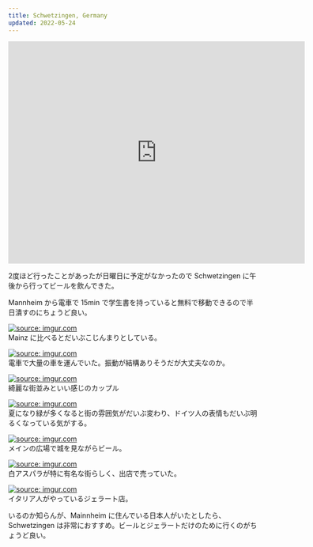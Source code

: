 ```yaml
---
title: Schwetzingen, Germany
updated: 2022-05-24
---
```


<iframe src="https://www.google.com/maps/embed?pb=!1m18!1m12!1m3!1d166248.92184476968!2d8.403929623225375!3d49.377895711370364!2m3!1f0!2f0!3f0!3m2!1i1024!2i768!4f13.1!3m3!1m2!1s0x4797c7f23cdaf9f5%3A0x93edba482e59d93e!2z44K344Ol44O044Kn44OE44Kj44Oz44Ky44Oz!5e0!3m2!1sja!2sde!4v1653368230730!5m2!1sja!2sde" width="600" height="450" style="border:0;" allowfullscreen="" loading="lazy" referrerpolicy="no-referrer-when-downgrade"></iframe>

2度ほど行ったことがあったが日曜日に予定がなかったので Schwetzingen に午後から行ってビールを飲んできた。

Mannheim から電車で 15min で学生書を持っていると無料で移動できるので半日潰すのにちょうど良い。

<a href="https://imgur.com/P6C3zwi"><img src="https://i.imgur.com/P6C3zwi.png" title="source: imgur.com" /></a>  
Mainz に比べるとだいぶこじんまりとしている。

<a href="https://imgur.com/jMFQgyb"><img src="https://i.imgur.com/jMFQgyb.png" title="source: imgur.com" /></a>  
電車で大量の車を運んでいた。振動が結構ありそうだが大丈夫なのか。

<a href="https://imgur.com/VwcEFqQ"><img src="https://i.imgur.com/VwcEFqQ.png" title="source: imgur.com" /></a>  
綺麗な街並みといい感じのカップル

<a href="https://imgur.com/DtvgMER"><img src="https://i.imgur.com/DtvgMER.jpg" title="source: imgur.com" /></a>  
夏になり緑が多くなると街の雰囲気がだいぶ変わり、ドイツ人の表情もだいぶ明るくなっている気がする。

<a href="https://imgur.com/nqvivUr"><img src="https://i.imgur.com/nqvivUr.png" title="source: imgur.com" /></a>  
メインの広場で城を見ながらビール。

<a href="https://imgur.com/Jm3neYj"><img src="https://i.imgur.com/Jm3neYj.png" title="source: imgur.com" /></a>  
白アスパラが特に有名な街らしく、出店で売っていた。

<a href="https://imgur.com/HCrES0z"><img src="https://i.imgur.com/HCrES0z.png" title="source: imgur.com" /></a>  
イタリア人がやっているジェラート店。

いるのか知らんが、Mainnheim に住んでいる日本人がいたとしたら、Schwetzingen は非常におすすめ。ビールとジェラートだけのために行くのがちょうど良い。
